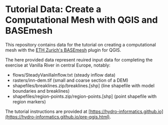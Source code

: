 # Tutorial Data: Create a Computational Mesh with QGIS and BASEmesh

This repository contains data for the tutorial on creating a computational mesh with the [ETH Zurich's BASEmesh](https://basement.ethz.ch/download/tools/basemesh.html) plugin for QGIS.

The here provided data represent reuired input data for completing the exercise at Vanilla River in central Europe, notably:

* flows/SteadyVanillaInflow.txt  (steady inflow data)
* rasters/inn-dem.tif (small and coarse section of a DEM)
* shapefiles/breaklines.zip/breaklines.[shp] (line shapefile with model boundaries and breaklines)
* shapefiles/region-points.zip/region-points.[shp] (point shapefile with region markers)

The tutorial instructions are provided at [https://hydro-informatics.github.io](https://hydro-informatics.github.io/pre-qgis.html).
